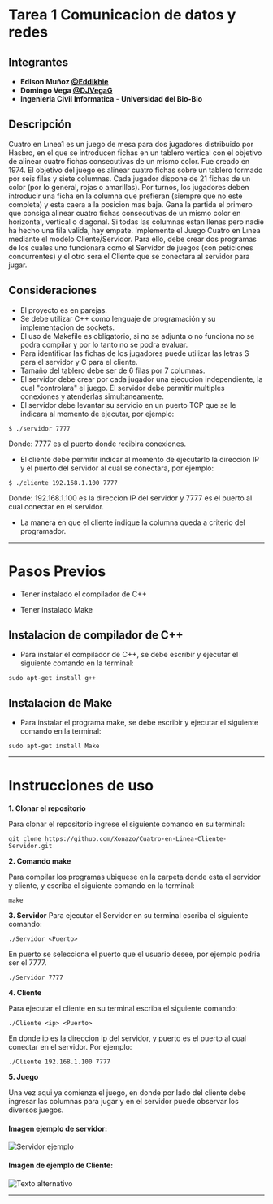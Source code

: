 # Tarea 1 Comunicacion de datos y redes

## Integrantes
- **Edison Muñoz [@Eddikhie](https://github.com/Xonazo)**
- **Domingo Vega [@DJVegaG](https://github.com/DJVegaG)**
- **Ingenieria Civil Informatica** - **Universidad del Bio-Bio**

## Descripción
Cuatro en Lınea1 es un juego de mesa para dos jugadores distribuido por Hasbro, en el que se introducen
fichas en un tablero vertical con el objetivo de alinear cuatro fichas consecutivas de un mismo color. Fue
creado en 1974. El objetivo del juego es alinear cuatro fichas sobre un tablero formado por seis filas y siete
columnas. Cada jugador dispone de 21 fichas de un color (por lo general, rojas o amarillas). Por turnos,
los jugadores deben introducir una ficha en la columna que prefieran (siempre que no este completa) y esta
caera a la posicion mas baja. Gana la partida el primero que consiga alinear cuatro fichas consecutivas de
un mismo color en horizontal, vertical o diagonal. Si todas las columnas estan llenas pero nadie ha hecho
una fila valida, hay empate.
Implemente el Juego Cuatro en Lınea mediante el modelo Cliente/Servidor. Para ello, debe crear dos
programas de los cuales uno funcionara como el Servidor de juegos (con peticiones concurrentes) y el otro
sera el Cliente que se conectara al servidor para jugar.

## Consideraciones
* El proyecto es en parejas.
* Se debe utilizar C++ como lenguaje de programación y su implementacion de sockets.
* El uso de Makefile es obligatorio, si no se adjunta o no funciona no se podra compilar y por lo tanto no se podra evaluar.
* Para identificar las fichas de los jugadores puede utilizar las letras S para el servidor y C para el cliente.
* Tamaño del tablero debe ser de 6 filas por 7 columnas.
* El servidor debe crear por cada jugador una ejecucion independiente, la cual "controlara" el juego. El servidor debe permitir multiples conexiones y atenderlas simultaneamente.
* El servidor debe levantar su servicio en un puerto TCP que se le indicara al momento de ejecutar, por ejemplo: 
```
$ ./servidor 7777
```
Donde: 7777 es el puerto donde recibira conexiones.
* El cliente debe permitir indicar al momento de ejecutarlo la direccion IP y el puerto del servidor al cual se conectara, por ejemplo:
```
$ ./cliente 192.168.1.100 7777
```
Donde: 192.168.1.100 es la direccion IP del servidor y 7777 es el puerto al cual conectar en el servidor.
* La manera en que el cliente indique la columna queda a criterio del programador.

***

# Pasos Previos
* Tener instalado el compilador de C++

* Tener instalado Make

## Instalacion de compilador de C++
* Para instalar el compilador de C++, se debe escribir y ejecutar el siguiente comando en la terminal:
``` 
sudo apt-get install g++
```

## Instalacion de Make
* Para instalar el programa make, se debe escribir y ejecutar el siguiente comando en la terminal:
``` 
sudo apt-get install Make
```
***

# Instrucciones de uso

 **1. Clonar el repositorio**

 Para clonar el repositorio ingrese el siguiente comando en su terminal:

```
git clone https://github.com/Xonazo/Cuatro-en-Linea-Cliente-Servidor.git
```
**2. Comando make**

Para compilar los programas ubiquese en la carpeta donde esta el servidor y cliente, y escriba el siguiente comando en la terminal:

```
make
```

**3. Servidor**
Para ejecutar el Servidor en su terminal escriba el siguiente comando:

```
./Servidor <Puerto>
```
En puerto se selecciona el puerto que el usuario desee, por ejemplo podria ser el 7777.

```
./Servidor 7777
```

**4. Cliente**

Para ejecutar el cliente en su terminal escriba el siguiente comando:

```
./Cliente <ip> <Puerto>
```

En donde ip es la direccion ip del servidor, y puerto es el puerto al cual conectar en el servidor. Por ejemplo:

```
./Cliente 192.168.1.100 7777
```
**5. Juego**

Una vez aqui ya comienza el juego, en donde por lado del cliente debe ingresar las columnas para jugar y en el servidor puede observar los diversos juegos.

#### Imagen ejemplo de servidor:
![Servidor ejemplo](https://i.imgur.com/MFeNafg.png)

#### Imagen de ejemplo de Cliente:
![Texto alternativo](https://i.imgur.com/zkGR1o6.png)

***
